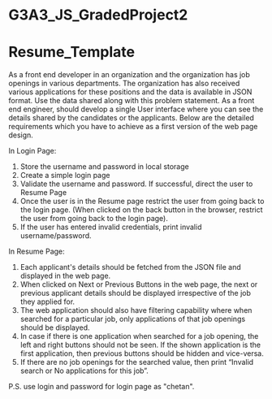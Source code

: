 # G3A3_JS_GradedProject2
# Resume_Template
As a front end developer in an organization and the organization has job openings in various departments. The organization has also received various applications for these positions and the data is available in JSON format. Use the data shared along with this problem statement. As a front end engineer, should develop a single User interface where you can see the details shared by the candidates or the applicants. Below are the detailed requirements which you have to achieve as a first version of the web page design.

In Login Page: 
1.	Store the username and password in local storage
2.	Create a simple login page
3.	Validate the username and password. If successful, direct the user to Resume Page
4.	Once the user is in the Resume page restrict the user from going back to the login page. (When clicked on the back button in the browser, restrict the user from going back to the login page).
5.	If the user has entered invalid credentials, print invalid username/password.


In Resume Page:
1.	Each applicant's details should be fetched from the JSON file and displayed in the web page.
2.	When clicked on Next or Previous Buttons in the web page, the next or previous applicant details should be displayed irrespective of the job they applied for.
3.	The web application should also have filtering capability where when searched for a particular job, only applications of that job openings should be displayed.
4.	In case if there is one application when searched for a job opening, the left and right buttons should not be seen. If the shown application is the first application, then previous buttons should be hidden and vice-versa.
5.	If there are no job openings for the searched value, then print “Invalid search or No applications for this job”.


P.S. use login and password for login page as "chetan".

